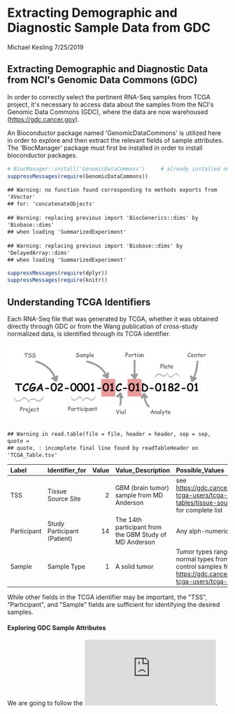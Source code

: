 Extracting Demographic and Diagnostic Sample Data from GDC
================
Michael Kesling
7/25/2019

Extracting Demographic and Diagnostic Data from NCI's Genomic Data Commons (GDC)
--------------------------------------------------------------------------------

In order to correctly select the pertinent RNA-Seq samples from TCGA project, it's necessary to access data about the samples from the NCI's Genomic Data Commons (GDC), where the data are now warehoused (<https://gdc.cancer.gov>).

An Bioconductor package named 'GenomicDataCommons' is utilized here in order to explore and then extract the relevant fields of sample attributes. The 'BiocManager' package must first be installed in order to install bioconductor packages.

``` r
# BiocManager::install('GenomicDataCommons')     # already installed on my machine
suppressMessages(require(GenomicDataCommons))
```

    ## Warning: no function found corresponding to methods exports from 'XVector'
    ## for: 'concatenateObjects'

    ## Warning: replacing previous import 'BiocGenerics::dims' by 'Biobase::dims'
    ## when loading 'SummarizedExperiment'

    ## Warning: replacing previous import 'Biobase::dims' by 'DelayedArray::dims'
    ## when loading 'SummarizedExperiment'

``` r
suppressMessages(require(dplyr))
suppressMessages(require(knitr))
```

Understanding TCGA Identifiers
------------------------------

Each RNA-Seq file that was generated by TCGA, whether it was obtained directly through GDC or from the Wang publication of cross-study normalized data, is identified through its TCGA identifier.

![TCGA Codes](TCGA_Codes.png)

    ## Warning in read.table(file = file, header = header, sep = sep, quote =
    ## quote, : incomplete final line found by readTableHeader on 'TCGA_Table.tsv'

| Label       | Identifier\_for             |  Value| Value\_Description                                     | Possible\_Values                                                                                                                                           |
|:------------|:----------------------------|------:|:-------------------------------------------------------|:-----------------------------------------------------------------------------------------------------------------------------------------------------------|
| TSS         | Tissue Source Site          |      2| GBM (brain tumor) sample from MD Anderson              | see <https://gdc.cancer.gov/resources-tcga-users/tcga-code-tables/tissue-source-site-codes> for complete list                                              |
| Participant | Study Participant (Patient) |     14| The 14th participant from the GBM Study of MD Anderson | Any alph-numeric value                                                                                                                                     |
| Sample      | Sample Type                 |      1| A solid tumor                                          | Tumor types range from 01-09, normal types from 10-19, and control samples from 20-29. See <https://gdc.cancer.gov/resources-tcga-users/tcga-code-tables/> |

While other fields in the TCGA identifier may be important, the "TSS", "Participant", and "Sample" fields are sufficient for identifying the desired samples.

#### Exploring GDC Sample Attributes

We are going to follow the ![Vignette for the GenomicDataCommons package](https://bioconductor.org/packages/release/bioc/vignettes/GenomicDataCommons/inst/doc/overview.html).
